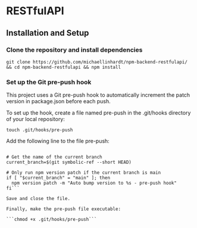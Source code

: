 # RESTfulAPI

## Installation and Setup

### Clone the repository and install dependencies

```git clone https://github.com/michaellinhardt/npm-backend-restfulapi/ && cd npm-backend-restfulapi && npm install```

### Set up the Git pre-push hook

This project uses a Git pre-push hook to automatically increment the patch version in package.json before each push.

To set up the hook, create a file named pre-push in the .git/hooks directory of your local repository:

```touch .git/hooks/pre-push```

Add the following line to the file pre-push:

```#!/bin/sh

# Get the name of the current branch
current_branch=$(git symbolic-ref --short HEAD)

# Only run npm version patch if the current branch is main
if [ "$current_branch" = "main" ]; then
  npm version patch -m "Auto bump version to %s - pre-push hook"
fi```

Save and close the file.

Finally, make the pre-push file executable:

```chmod +x .git/hooks/pre-push```
